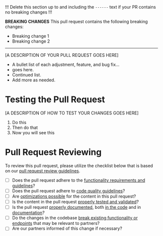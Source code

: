 !!! Delete this section up to and including the `------` text if your PR contains no breaking changes !!!

__BREAKING CHANGES__
This pull request contains the following breaking changes:
* Breaking change 1
* Breaking change 2 

------

[A DESCRIPTION OF YOUR PULL REQUEST GOES HERE]

* A bullet list of each adjustment, feature, and bug fix...
* goes here.
* Continued list.
* Add more as needed.

# Testing the Pull Request

[A DESCRIPTION OF HOW TO TEST YOUR CHANGES GOES HERE]

1. Do this
2. Then do that
3. Now you will see this

# Pull Request Reviewing

To review this pull request, please utilize the checklist below that is based on our [pull request review guidelines](https://www.notion.so/ivido/Pull-Request-Reviewing-b89fa374e2704319a0249d729db65eee).

- [ ] Does the pull request adhere to the [functionality requirements and guidelines](https://www.notion.so/ivido/Pull-Request-Reviewing-b89fa374e2704319a0249d729db65eee#b8e3e91cecc7439f8148db51c57b4d91)?
- [ ] Does the pull request adhere to [code quality guidelines](https://www.notion.so/ivido/Pull-Request-Reviewing-b89fa374e2704319a0249d729db65eee#764284756c264f1684bc7a9d49d054df)?
- [ ] Are [optimizations possible](https://www.notion.so/ivido/Pull-Request-Reviewing-b89fa374e2704319a0249d729db65eee#bc27253ddf1b412fbdc7c2aca818bf17) for the content in this pull request?
- [ ] Is the content in the pull request [properly tested and validated](https://www.notion.so/ivido/Pull-Request-Reviewing-b89fa374e2704319a0249d729db65eee#df8d441dae0044cb9414d2cf4a929a10)?
- [ ] Is the pull request [properly documented](https://www.notion.so/ivido/Pull-Request-Reviewing-b89fa374e2704319a0249d729db65eee#131d60cb910040c9a482c84210478e8c), both [in the code](https://www.notion.so/ivido/Pull-Request-Reviewing-b89fa374e2704319a0249d729db65eee#8a3533ffc8d14ecf91bb8c128ba35074) and in [documentation](https://www.notion.so/ivido/Pull-Request-Reviewing-b89fa374e2704319a0249d729db65eee#5c6f8baa61cb4111981ef02d828da335)?
- [ ] Do the changes in the codebase [break existing functionality or endpoints](https://www.notion.so/ivido/Pull-Request-Reviewing-b89fa374e2704319a0249d729db65eee#dbc4674b18b84fdcb2692e22c16e69ce) that may be relevant to partners?
- [ ] Are our partners informed of this change if necessary?

